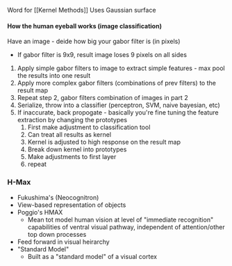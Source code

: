 Word for [[Kernel Methods]]
Uses Gaussian surface

#### How the human eyeball works (image classification)

Have an image - deide how big your gabor filter is (in pixels)
- If gabor filter is 9x9, result image loses 9 pixels on all sides

1. Apply simple gabor filters to image to extract simple features - max pool the results into one result
2. Apply more complex gabor filters (combinations of prev filters) to the result map
3. Repeat step 2, gabor filters combination of images in part 2
4. Serialize, throw into a classifier (perceptron, SVM, naive bayesian, etc)
5. If inaccurate, back propogate - basically you're fine tuning the feature extraction by changing the prototypes
	1. First make adjustment to classification tool
	2. Can treat all results as kernel
	3. Kernel is adjusted to high response on the result map
	4. Break down kernel into prototypes
	5. Make adjustments to first layer
	6. repeat

### H-Max
- Fukushima's (Neocognitron)
- View-based representation of objects
- Poggio's HMAX
	- Mean tot model human vision at level of "immediate recognition" capabilities of ventral visual pathway, independent of attention/other top down processes
- Feed forward in visual heirarchy
- "Standard Model"
	- Built as a "standard model" of a visual cortex
